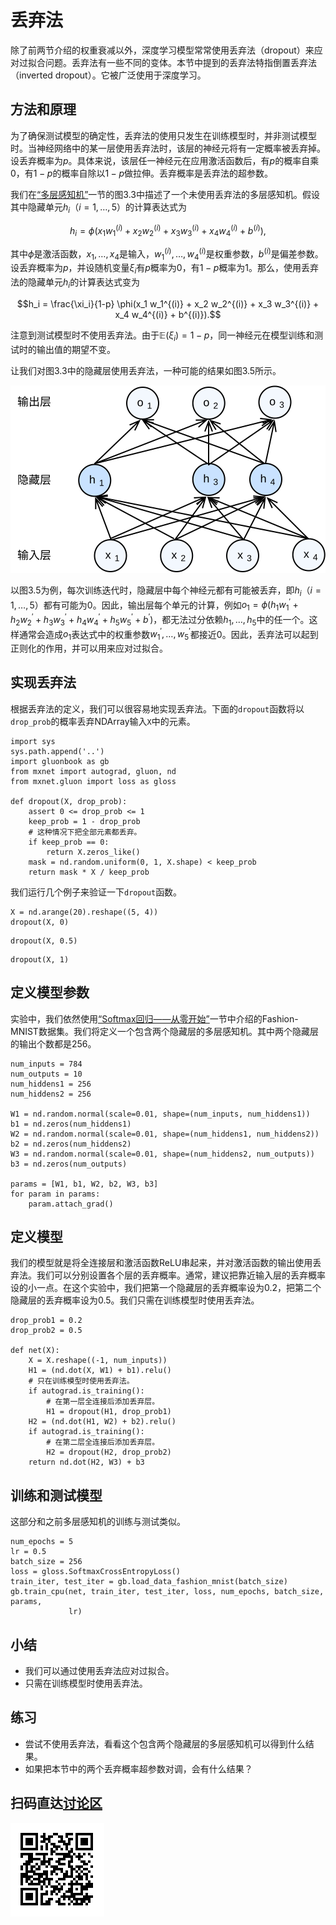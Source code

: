 # 丢弃法

除了前两节介绍的权重衰减以外，深度学习模型常常使用丢弃法（dropout）来应对过拟合问题。丢弃法有一些不同的变体。本节中提到的丢弃法特指倒置丢弃法（inverted dropout）。它被广泛使用于深度学习。


## 方法和原理

为了确保测试模型的确定性，丢弃法的使用只发生在训练模型时，并非测试模型时。当神经网络中的某一层使用丢弃法时，该层的神经元将有一定概率被丢弃掉。设丢弃概率为$p$。具体来说，该层任一神经元在应用激活函数后，有$p$的概率自乘0，有$1-p$的概率自除以$1-p$做拉伸。丢弃概率是丢弃法的超参数。

我们在[“多层感知机”](mlp.md)一节的图3.3中描述了一个未使用丢弃法的多层感知机。假设其中隐藏单元$h_i$（$i=1, \ldots, 5$）的计算表达式为

$$h_i = \phi(x_1 w_1^{(i)} + x_2 w_2^{(i)} + x_3 w_3^{(i)} + x_4 w_4^{(i)} + b^{(i)}),$$

其中$\phi$是激活函数，$x_1, \ldots, x_4$是输入，$w_1^{(i)}, \ldots, w_4^{(i)}$是权重参数，$b^{(i)}$是偏差参数。设丢弃概率为$p$，并设随机变量$\xi_i$有$p$概率为0，有$1-p$概率为1。那么，使用丢弃法的隐藏单元$h_i$的计算表达式变为

$$h_i = \frac{\xi_i}{1-p} \phi(x_1 w_1^{(i)} + x_2 w_2^{(i)} + x_3 w_3^{(i)} + x_4 w_4^{(i)} + b^{(i)}).$$

注意到测试模型时不使用丢弃法。由于$\mathbb{E} (\xi_i) = 1-p$，同一神经元在模型训练和测试时的输出值的期望不变。

让我们对图3.3中的隐藏层使用丢弃法，一种可能的结果如图3.5所示。

![隐藏层使用了丢弃法的多层感知机。](../img/dropout.svg)

以图3.5为例，每次训练迭代时，隐藏层中每个神经元都有可能被丢弃，即$h_i$（$i=1, \ldots, 5$）都有可能为0。因此，输出层每个单元的计算，例如$o_1 = \phi(h_1 w_1^\prime + h_2 w_2^\prime + h_3 w_3^\prime + h_4 w_4^\prime + h_5 w_5^\prime  + b^\prime)$，都无法过分依赖$h_1, \ldots, h_5$中的任一个。这样通常会造成$o_1$表达式中的权重参数$w_1^\prime, \ldots ,w_5^\prime$都接近0。因此，丢弃法可以起到正则化的作用，并可以用来应对过拟合。

## 实现丢弃法

根据丢弃法的定义，我们可以很容易地实现丢弃法。下面的`dropout`函数将以`drop_prob`的概率丢弃NDArray输入`X`中的元素。

```{.python .input}
import sys
sys.path.append('..')
import gluonbook as gb
from mxnet import autograd, gluon, nd
from mxnet.gluon import loss as gloss

def dropout(X, drop_prob):
    assert 0 <= drop_prob <= 1
    keep_prob = 1 - drop_prob
    # 这种情况下把全部元素都丢弃。
    if keep_prob == 0:
        return X.zeros_like()
    mask = nd.random.uniform(0, 1, X.shape) < keep_prob
    return mask * X / keep_prob
```

我们运行几个例子来验证一下`dropout`函数。

```{.python .input}
X = nd.arange(20).reshape((5, 4))
dropout(X, 0)
```

```{.python .input}
dropout(X, 0.5)
```

```{.python .input}
dropout(X, 1)
```

## 定义模型参数

实验中，我们依然使用[“Softmax回归——从零开始”](softmax-regression-scratch.md)一节中介绍的Fashion-MNIST数据集。我们将定义一个包含两个隐藏层的多层感知机。其中两个隐藏层的输出个数都是256。

```{.python .input  n=2}
num_inputs = 784
num_outputs = 10
num_hiddens1 = 256
num_hiddens2 = 256

W1 = nd.random.normal(scale=0.01, shape=(num_inputs, num_hiddens1))
b1 = nd.zeros(num_hiddens1)
W2 = nd.random.normal(scale=0.01, shape=(num_hiddens1, num_hiddens2))
b2 = nd.zeros(num_hiddens2)
W3 = nd.random.normal(scale=0.01, shape=(num_hiddens2, num_outputs))
b3 = nd.zeros(num_outputs)

params = [W1, b1, W2, b2, W3, b3]
for param in params:
    param.attach_grad()
```

## 定义模型

我们的模型就是将全连接层和激活函数ReLU串起来，并对激活函数的输出使用丢弃法。我们可以分别设置各个层的丢弃概率。通常，建议把靠近输入层的丢弃概率设的小一点。在这个实验中，我们把第一个隐藏层的丢弃概率设为0.2，把第二个隐藏层的丢弃概率设为0.5。我们只需在训练模型时使用丢弃法。

```{.python .input  n=4}
drop_prob1 = 0.2
drop_prob2 = 0.5

def net(X):
    X = X.reshape((-1, num_inputs))
    H1 = (nd.dot(X, W1) + b1).relu()
    # 只在训练模型时使用丢弃法。
    if autograd.is_training():
        # 在第一层全连接后添加丢弃层。
        H1 = dropout(H1, drop_prob1)
    H2 = (nd.dot(H1, W2) + b2).relu()
    if autograd.is_training():
        # 在第二层全连接后添加丢弃层。
        H2 = dropout(H2, drop_prob2)
    return nd.dot(H2, W3) + b3
```

## 训练和测试模型

这部分和之前多层感知机的训练与测试类似。

```{.python .input  n=8}
num_epochs = 5
lr = 0.5
batch_size = 256
loss = gloss.SoftmaxCrossEntropyLoss()
train_iter, test_iter = gb.load_data_fashion_mnist(batch_size)
gb.train_cpu(net, train_iter, test_iter, loss, num_epochs, batch_size, params,
             lr)
```

## 小结

* 我们可以通过使用丢弃法应对过拟合。
* 只需在训练模型时使用丢弃法。

## 练习

- 尝试不使用丢弃法，看看这个包含两个隐藏层的多层感知机可以得到什么结果。
- 如果把本节中的两个丢弃概率超参数对调，会有什么结果？

## 扫码直达[讨论区](https://discuss.gluon.ai/t/topic/1278)

![](../img/qr_dropout.svg)
